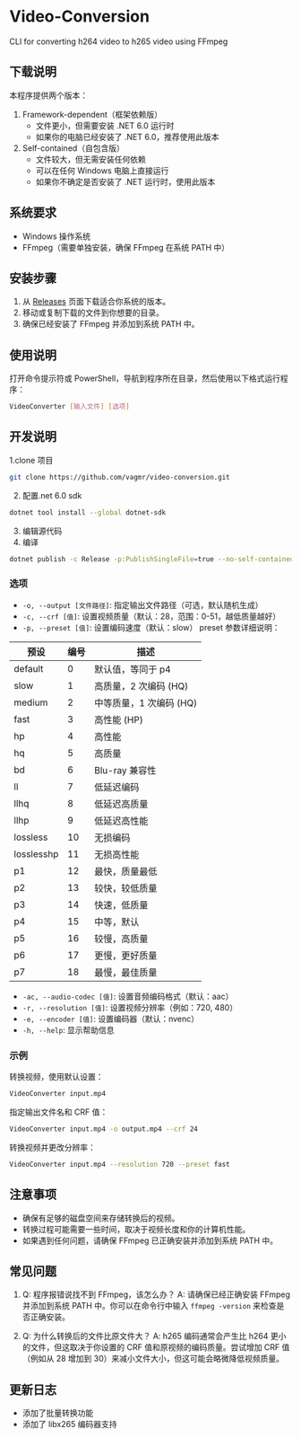 # Video-Conversion

CLI for converting h264 video to h265 video using FFmpeg

## 下载说明

本程序提供两个版本：

1. Framework-dependent（框架依赖版）
   - 文件更小，但需要安装 .NET 6.0 运行时
   - 如果你的电脑已经安装了 .NET 6.0，推荐使用此版本
2. Self-contained（自包含版）
   - 文件较大，但无需安装任何依赖
   - 可以在任何 Windows 电脑上直接运行
   - 如果你不确定是否安装了 .NET 运行时，使用此版本

## 系统要求

- Windows 操作系统
- FFmpeg（需要单独安装，确保 FFmpeg 在系统 PATH 中）

## 安装步骤

1. 从 [Releases](https://github.com/vagmr/video-conversion/releases) 页面下载适合你系统的版本。
2. 移动或复制下载的文件到你想要的目录。
3. 确保已经安装了 FFmpeg 并添加到系统 PATH 中。

## 使用说明

打开命令提示符或 PowerShell，导航到程序所在目录，然后使用以下格式运行程序：

```bash
VideoConverter [输入文件] [选项]
```

## 开发说明
1.clone 项目
```bash
git clone https://github.com/vagmr/video-conversion.git
```
2. 配置.net 6.0 sdk
```bash
dotnet tool install --global dotnet-sdk
```
3. 编辑源代码
4. 编译
```bash
dotnet publish -c Release -p:PublishSingleFile=true --no-self-contained  -o .\build\ .\VideoConverter.csproj
```


### 选项

- `-o, --output [文件路径]`: 指定输出文件路径（可选，默认随机生成）
- `-c, --crf [值]`: 设置视频质量（默认：28，范围：0-51，越低质量越好）
- `-p, --preset [值]`: 设置编码速度（默认：slow）
preset 参数详细说明：

| 预设       | 编号 | 描述                |
|------------|------|---------------------|
| default    | 0    | 默认值，等同于 p4   |
| slow       | 1    | 高质量，2 次编码 (HQ)|
| medium     | 2    | 中等质量，1 次编码 (HQ)|
| fast       | 3    | 高性能 (HP)         |
| hp         | 4    | 高性能              |
| hq         | 5    | 高质量              |
| bd         | 6    | Blu-ray 兼容性      |
| ll         | 7    | 低延迟编码          |
| llhq       | 8    | 低延迟高质量        |
| llhp       | 9    | 低延迟高性能        |
| lossless   | 10   | 无损编码            |
| losslesshp | 11   | 无损高性能          |
| p1         | 12   | 最快，质量最低      |
| p2         | 13   | 较快，较低质量      |
| p3         | 14   | 快速，低质量        |
| p4         | 15   | 中等，默认          |
| p5         | 16   | 较慢，高质量        |
| p6         | 17   | 更慢，更好质量      |
| p7         | 18   | 最慢，最佳质量      |
- `-ac, --audio-codec [值]`: 设置音频编码格式（默认：aac）
- `-r, --resolution [值]`: 设置视频分辨率（例如：720, 480）
- `-e, --encoder [值]`: 设置编码器（默认：nvenc）
- `-h, --help`: 显示帮助信息

### 示例

转换视频，使用默认设置：

```bash
VideoConverter input.mp4
```

指定输出文件名和 CRF 值：

```bash
VideoConverter input.mp4 -o output.mp4 --crf 24
```

转换视频并更改分辨率：

```bash
VideoConverter input.mp4 --resolution 720 --preset fast
```

## 注意事项

- 确保有足够的磁盘空间来存储转换后的视频。
- 转换过程可能需要一些时间，取决于视频长度和你的计算机性能。
- 如果遇到任何问题，请确保 FFmpeg 已正确安装并添加到系统 PATH 中。

## 常见问题

1. Q: 程序报错说找不到 FFmpeg，该怎么办？
   A: 请确保已经正确安装 FFmpeg 并添加到系统 PATH 中。你可以在命令行中输入 `ffmpeg -version` 来检查是否正确安装。

2. Q: 为什么转换后的文件比原文件大？
   A: h265 编码通常会产生比 h264 更小的文件，但这取决于你设置的 CRF 值和原视频的编码质量。尝试增加 CRF 值（例如从 28 增加到 30）来减小文件大小，但这可能会略微降低视频质量。

## 更新日志

- 添加了批量转换功能
- 添加了 libx265 编码器支持

